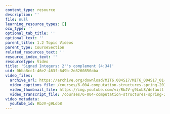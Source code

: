 ```yaml
---
content_type: resource
description: ''
file: null
learning_resource_types: []
ocw_type: ''
optional_tab_title: ''
optional_text: ''
parent_title: 1.2 Topic Videos
parent_type: CourseSection
related_resources_text: ''
resource_index_text: ''
resourcetype: Video
title: 'Signed Integers: 2''s complement (4:34)'
uid: 0bba8cc1-46e2-463f-649b-2e8260850aba
video_files:
  archive_url: https://archive.org/download/MIT6.004S17/MIT6_004S17_01-02-06_300k.mp4
  video_captions_file: /courses/6-004-computation-structures-spring-2017/4cfe6b9c0af35b4884a76d41c2e32a8c_RbJV-g9Lob8.vtt
  video_thumbnail_file: https://img.youtube.com/vi/RbJV-g9Lob8/default.jpg
  video_transcript_file: /courses/6-004-computation-structures-spring-2017/8091a65bb6a2ff326046748e18c68cf4_RbJV-g9Lob8.pdf
video_metadata:
  youtube_id: RbJV-g9Lob8
---
```


